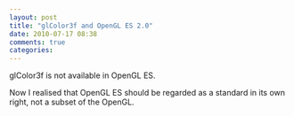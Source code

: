 ```yaml
---
layout: post
title: "glColor3f and OpenGL ES 2.0"
date: 2010-07-17 08:38
comments: true
categories: 
---
```


glColor3f is not available in OpenGL ES.


Now I realised that OpenGL ES should be regarded as a standard in its own right, not a subset of the OpenGL.

